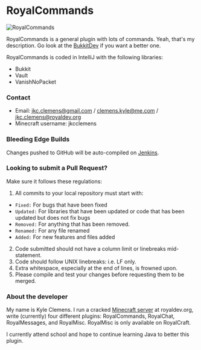 RoyalCommands
=============

![RoyalCommands](http://dev.bukkit.org/media/images/36/432/royalcommands_5.png)

RoyalCommands is a general plugin with lots of commands. Yeah, that's my description. Go look at the [BukkitDev](http://dev.bukkit.org/server-mods/royalcommands) if you want a better one.

RoyalCommands is coded in IntelliJ with the following libraries:

 * Bukkit
 * Vault
 * VanishNoPacket

### Contact

 * Email: jkc.clemens@gmail.com / clemens.kyle@me.com / jkc.clemens@royaldev.org
 * Minecraft username: jkcclemens

### Bleeding Edge Builds

Changes pushed to GitHub will be auto-compiled on [Jenkins](http://ci.royaldev.org).

### Looking to submit a Pull Request?

Make sure it follows these regulations:

 1. All commits to your local repository must start with:
   * ```Fixed:``` For bugs that have been fixed
   * ```Updated:``` For libraries that have been updated or code that has been updated but does not fix bugs
   * ```Removed:``` For anything that has been removed.
   * ```Renamed:``` For any file renamed
   * ```Added:``` For new features and files added
 2. Code submitted should not have a column limit or linebreaks mid-statement.
 3. Code should follow UNIX linebreaks: i.e. LF only.
 4. Extra whitespace, especially at the end of lines, is frowned upon.
 5. Please compile and test your changes before requesting them to be merged.

### About the developer

My name is Kyle Clemens. I run a cracked [Minecraft server](http://royaldev.org) at royaldev.org, write (currently) four different plugins: RoyalCommands, RoyalChat, RoyalMessages, and RoyalMisc.
RoyalMisc is only available on RoyalCraft.

I currently attend school and hope to continue learning Java to better this plugin.

